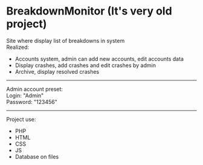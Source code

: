 # BreakdownMonitor (It's very old project)
Site where display list of breakdowns in system<br/>
Realized: 
<ul>
 <li>Accounts system, admin can add new accounts, edit accounts data</li>
 <li>Display crashes, add crashes and edit crashes by admin</li>
 <li>Archive, display resolved crashes</li>
 </ul>
<hr/>
Admin account preset:<br/>
Login: "Admin"<br/>
Password: "123456"
<hr/>
Project use:
<ul>
  <li>PHP</li>
 <li>HTML</li>
 <li>CSS</li>
 <li>JS</li>
 <li>Database on files</li>
 </ul>
